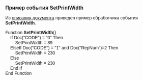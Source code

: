 ﻿<html>
<head>
<title>DefaultComment</title>
</head>

<body>

<p><font face="Arial"><strong><font size="3">Пример события 
SetPrintWidth</font></strong></font></p>

<p><font face="Arial">Из <a href="../Defs/doc.html">описания документа</a> 
приведен пример обработчика события
<strong>SetPrintWidth</strong>.<br>
</font></p>

<p><font face="Arial">Function <b>SetPrintWidth</b>()<br>
&nbsp;&nbsp;&nbsp; If Doc(&quot;CODE&quot;) = &quot;0&quot; Then <br>
&nbsp;&nbsp;&nbsp;&nbsp;&nbsp;&nbsp;&nbsp; SetPrintWidth = 89<br>
&nbsp;&nbsp;&nbsp; ElseIf Doc(&quot;CODE&quot;) = &quot;1&quot; and Doc(&quot;RepNum&quot;)=2 Then<br>
&nbsp;&nbsp;&nbsp;&nbsp;&nbsp;&nbsp;&nbsp; SetPrintWidth = 230<br>
&nbsp;&nbsp;&nbsp; Else<br>
&nbsp;&nbsp;&nbsp;&nbsp;&nbsp;&nbsp;&nbsp; SetPrintWidth = 230<br>
&nbsp;&nbsp;&nbsp; End If<br>
End Function</font></p>
</body>
</html>
